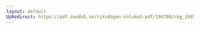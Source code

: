 ```yaml
---
layout: default
UpRedirect: https://pdf.swedeb.se/riksdagen-volumeG-pdf/199798/reg_199798/reg_199798_0096.pdf
---
```

